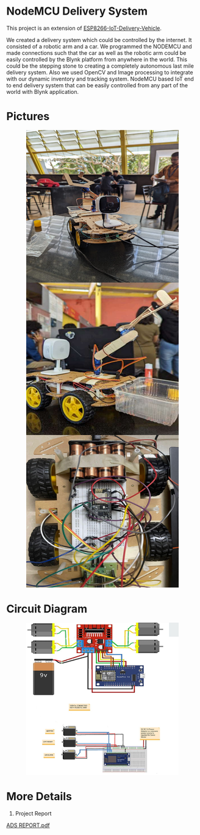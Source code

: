 # NodeMCU Delivery System

This project is an extension of [ESP8266-IoT-Delivery-Vehicle](https://github.com/PranavDarshan/ESP8266-IoT-Delivery-Vehicle).

We created a delivery system which could be controlled by the internet. It consisted of a robotic arm and a car. We programmed the NODEMCU and made connections such that the car as well as the robotic arm could be easily controlled by the Blynk platform from anywhere in the world. This could be the stepping stone to creating a completely autonomous last mile delivery system. Also we used OpenCV and Image processing to integrate with our dynamic inventory and tracking system.
NodeMCU based IoT end to end delivery system that can be easily controlled from any part of the world with Blynk application.

# Pictures

<p align="center">
  <img src = "https://github.com/PranavDarshan/ESP8266-IoT-Delivery-Vehicle/blob/main/assets/car.jpg" width=400 height=400 align="center"/>
  <img src = "https://github.com/PranavDarshan/ESP8266-IoT-Delivery-Vehicle/blob/main/assets/robotic_arm.png" width=400 height=400 align="center"/>
  <img src = "https://github.com/PranavDarshan/ESP8266-IoT-Delivery-Vehicle/blob/main/assets/circuit.png" width=400 height=400 align="center"/>
</p>

# Circuit Diagram

<p align="center">
  <img src = "https://github.com/PranavDarshan/ESP8266-IoT-Delivery-Vehicle/blob/main/assets/circuit_diagram.png" width=400 height=400 align="center"/>
</p>

# More Details

1. Project Report

[ADS REPORT.pdf](https://github.com/PranavDarshan/ESP8266-IoT-Delivery-Vehicle/blob/main/assets/ADS.REPORT.pdf)
